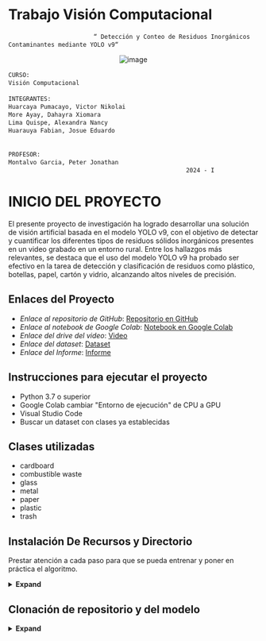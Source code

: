 
# Trabajo Visión Computacional
                            “ Detección y Conteo de Residuos Inorgánicos Contaminantes mediante YOLO v9“

<p align="center">
  <img src="https://github.com/Dahayra13/Trabajo-Final---Visi-n-Computacional-/assets/119473082/296d322f-9eff-4bfd-9d24-6326e4b2aa65" alt="image">
</p>

    CURSO:
    Visión Computacional
      
    INTEGRANTES:
    Huarcaya Pumacayo, Victor Nikolai
    More Ayay, Dahayra Xiomara
    Lima Quispe, Alexandra Nancy
    Huarauya Fabian, Josue Eduardo

    
    PROFESOR:
    Montalvo Garcia, Peter Jonathan
                                                      2024 - I
          
# INICIO DEL PROYECTO

El presente proyecto de investigación ha logrado desarrollar una solución de visión artificial basada en el modelo YOLO v9, con el objetivo de detectar y cuantificar los diferentes tipos de residuos sólidos inorgánicos presentes en un video grabado en un entorno rural. Entre los hallazgos más relevantes, se destaca que el uso del modelo YOLO v9 ha probado ser efectivo en la tarea de detección y clasificación de residuos como plástico, botellas, papel, cartón y vidrio, alcanzando altos niveles de precisión.

## Enlaces del Proyecto

- *Enlace al repositorio de GitHub*: [Repositorio en GitHub](https://github.com/Dahayra13/Trabajo-Final---Visi-n-Computacional-)
- *Enlace al notebook de Google Colab*: [Notebook en Google Colab](https://colab.research.google.com/drive/1f77N-iooEK_Z09bRh6lAPqcaKKWAjXXv#scrollTo=PHgTdsLNiMln)
- *Enlace del drive del video*: [Video](https://drive.google.com/drive/folders/1ihkDUGI_Dft0ENr_GMcNu3HI7g0ivjIN?usp=sharing)
- *Enlace del dataset*: [Dataset](https://drive.google.com/file/d/1khsADRka8d5Jef6fQPqbqyit0p9TjtaV/view?usp=sharing )
- *Enlace del Informe*: [Informe](https://docs.google.com/document/d/1JrrReoecM7GFBO5QgYkxAQIJv6m7qVKy3WQm6zioSpw/edit)


## Instrucciones para ejecutar el proyecto
- Python 3.7 o superior
- Google Colab cambiar "Entorno de ejecución" de CPU a GPU
- Visual Studio Code
- Buscar un dataset con clases ya establecidas

## Clases utilizadas
- cardboard
- combustible waste
- glass
- metal
- paper
- plastic
- trash

## Instalación De Recursos y Directorio
Prestar atención a cada paso para que se pueda entrenar y poner en práctica el algoritmo.

<details><summary> <b>Expand</b> </summary>

``` shell
# Muestra la información de la GPU de NVIDIA instalada, útil para verificar la disponibilidad de recursos.
!nvidia-smi
+---------------------------------------------------------------------------------------+
| NVIDIA-SMI 535.104.05             Driver Version: 535.104.05   CUDA Version: 12.2     |
|-----------------------------------------+----------------------+----------------------+
| GPU  Name                 Persistence-M | Bus-Id        Disp.A | Volatile Uncorr. ECC |
| Fan  Temp   Perf          Pwr:Usage/Cap |         Memory-Usage | GPU-Util  Compute M. |
|                                         |                      |               MIG M. |
|=========================================+======================+======================|
|   0  NVIDIA A100-SXM4-40GB          Off | 00000000:00:04.0 Off |                    0 |
| N/A   32C    P0              46W / 400W |      2MiB / 40960MiB |      0%      Default |
|                                         |                      |             Disabled |
+-----------------------------------------+----------------------+----------------------+
                                                                                         
+---------------------------------------------------------------------------------------+
| Processes:                                                                            |
|  GPU   GI   CI        PID   Type   Process name                            GPU Memory |
|        ID   ID                                                             Usage      |
|=======================================================================================|
|  No running processes found                                                           |
+---------------------------------------------------------------------------------------+

# Importa la biblioteca os para interactuar con el sistema operativo
import os

# Obtiene y guarda el directorio de trabajo actual en la variable HOME
HOME = os.getcwd()

# Imprime el directorio de trabajo actual
print(HOME)
/content
```

</details>


## Clonación de repositorio y del modelo
<details><summary> <b>Expand</b> </summary>

``` shell
# Clona el repositorio de YOLOv9 desde GitHub
!git clone https://github.com/SkalskiP/yolov9.git

# Cambia el directorio actual al clon del repositorio YOLOv9 (comentado para compatibilidad de Python)
 %cd yolov9

# Instala las dependencias necesarias desde el archivo requirements.txt
!pip install -r requirements.txt -q
Cloning into 'yolov9'...
remote: Enumerating objects: 325, done.
remote: Counting objects: 100% (218/218), done.
remote: Compressing objects: 100% (62/62), done.
remote: Total 325 (delta 159), reused 156 (delta 156), pack-reused 107
Receiving objects: 100% (325/325), 2.23 MiB | 45.77 MiB/s, done.
Resolving deltas: 100% (165/165), done.
/content/yolov9
     ━━━━━━━━━━━━━━━━━━━━━━━━━━━━━━━━━━━━━━━━ 207.3/207.3 kB 5.6 MB/s eta 0:00:00
     ━━━━━━━━━━━━━━━━━━━━━━━━━━━━━━━━━━━━━━━━ 62.7/62.7 kB 8.0 MB/s eta 0:00:00
     ━━━━━━━━━━━━━━━━━━━━━━━━━━━━━━━━━━━━━━━━ 1.6/1.6 MB 44.7 MB/s eta 0:00:00
     ━━━━━━━━━━━━━━━━━━━━━━━━━━━━━━━━━━━━━━━━ 21.3/21.3 MB 61.5 MB/s eta 0:00:00
```


## Instalando Roboflow
<details><summary> <b>Expand</b> </summary>

``` shell
# Instala la biblioteca roboflow para manejo de datasets
!pip install -q roboflow
     ━━━━━━━━━━━━━━━━━━━━━━━━━━━━━━━━━━━━━━━━ 75.6/75.6 kB 3.1 MB/s eta 0:00:00
     ━━━━━━━━━━━━━━━━━━━━━━━━━━━━━━━━━━━━━━━━ 178.7/178.7 kB 11.6 MB/s eta 0:00:00
     ━━━━━━━━━━━━━━━━━━━━━━━━━━━━━━━━━━━━━━━━ 54.5/54.5 kB 7.5 MB/s eta 0:00:00

```

## Descargando Yolov9
<details><summary> <b>Expand</b> </summary>

``` shell
# Descarga los archivos de pesos del modelo YOLOv9 y los guarda en el directorio {HOME}/weights
!wget -P {HOME}/weights -q https://github.com/WongKinYiu/yolov9/releases/download/v0.1/yolov9-c.pt
!wget -P {HOME}/weights -q https://github.com/WongKinYiu/yolov9/releases/download/v0.1/yolov9-e.pt
!wget -P {HOME}/weights -q https://github.com/WongKinYiu/yolov9/releases/download/v0.1/gelan-c.pt
!wget -P {HOME}/weights -q https://github.com/WongKinYiu/yolov9/releases/download/v0.1/gelan-e.pt

```

## Dirrección de los archivos 
<details><summary> <b>Expand</b> </summary>

``` shell
# Lista los archivos descargados en el directorio {HOME}/weights para verificar la descarga
!ls -la {HOME}/weights
total 402440
drwxr-xr-x 2 root root      4096 Jul  2 02:52 .
drwxr-xr-x 1 root root      4096 Jul  2 02:52 ..
-rw-r--r-- 1 root root  51508261 Feb 18 12:36 gelan-c.pt
-rw-r--r-- 1 root root 117203713 Feb 18 12:36 gelan-e.pt
-rw-r--r-- 1 root root 103153312 Feb 18 12:36 yolov9-c.pt
-rw-r--r-- 1 root root 140217688 Feb 18 12:36 yolov9-e.pt

# Descarga una imagen de ejemplo desde Roboflow y la guarda en el directorio {HOME}/data
!wget -P {HOME}/data -q https://media.roboflow.com/notebooks/examples/dog.jpeg

# Define la ruta de la imagen de origen para la detección
SOURCE_IMAGE_PATH = f"{HOME}/Basura.jpeg"
```
![](https://github.com/Victor-Nikolai/Recursos/blob/main/Imagen%201.jpg).






